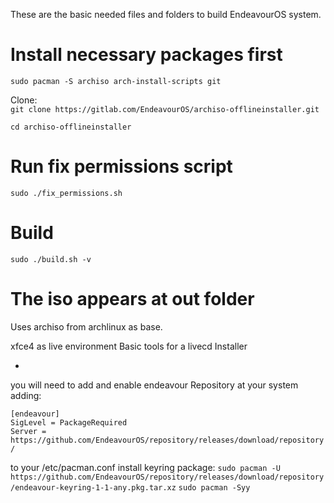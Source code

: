 These are the basic needed files and folders to build EndeavourOS system.

# Install necessary packages first
`sudo pacman -S archiso arch-install-scripts git`

Clone:\
`git clone https://gitlab.com/EndeavourOS/archiso-offlineinstaller.git`

`cd archiso-offlineinstaller`

# Run fix permissions script
`sudo ./fix_permissions.sh`

# Build
`sudo ./build.sh -v`

# The iso appears at out folder

Uses archiso from archlinux as base.

xfce4 as live environment
Basic tools for a livecd
Installer

*
you will need to add and enable endeavour Repository at your system
adding:

`[endeavour]`\
`SigLevel = PackageRequired`\
`Server = https://github.com/EndeavourOS/repository/releases/download/repository/`

to your /etc/pacman.conf
install keyring package:
`sudo pacman -U https://github.com/EndeavourOS/repository/releases/download/repository/endeavour-keyring-1-1-any.pkg.tar.xz`
`sudo pacman -Syy`
